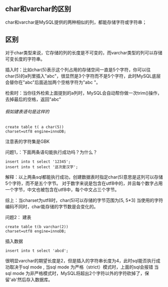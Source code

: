 ## char和varchar的区别

char和varchar是MySQL提供的两种相似的列，都能存储字符或字符串；

## 区别

对于char类型来说，它存储的列的长度是不可变的，而varchar类型的列可以存储可变长度的字符串。

插入时：比如char(5)表示这个列占用的存储空间一直是5个字符，你可以往char(5)的a列里插入"abc"，很显然是3个字符而不是5个字符，此时MySQL底层会替你在"abc"后面追加两个空格字符为"abc  "。

检索时：当你往外检索上面提到的a列时，MySQL会自动帮你做一次trim()操作，去掉最后的空格，返回"abc"


###### 假如建表语句是这样的

```
create table t( a char(5))
charset=utf8 engine=innoDB;
```
注意表的字符集是GBK

问题1，：下面两条语句能执行成功吗？为什么？
```
insert into t select '12345';
insert into t select '这次是汉字';
```
解释：以上两条sql都能执行成功，创建数据表时指定char(5)意思是这列可以存储5个字符，而不是五个字节。
对于数字来说是包含在utf8中的，并且每个数字占用一个字节，中文也被包含在utf8中，每个中文占三个字节。

综上：当charset为utf8时，char(5)可以存储的字节范围为[5, 5*3]
当使用的字符编码不同时，char能存储的字节数是会变化的。

问题2：
建表
```
create table t(b varchar(2))
charset=utf8 engine=innoDB;
```
插入数据
```
insert into t select 'abcd';
```
很明显varchar的期望长度是2，但是插入的字符串长度为4，此时sql能否执行成功取决于sql mode ,
当sql mode 为严格（strict）模式时，上面的sql会报错
当sql mode 为非严格模式时，MySQL将超出2个字符以外的字符砍掉了，保留'ab'然后存入数据库。
